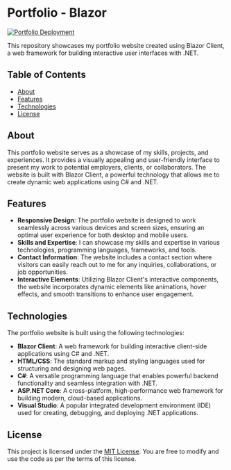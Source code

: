 # Portfolio - Blazor

[![Portfolio Deployment](https://github.com/mharris15/Portfolio/actions/workflows/main.yml/badge.svg?branch=main)](https://github.com/mharris15/Portfolio/actions/workflows/main.yml)

This repository showcases my portfolio website created using Blazor Client, a web framework for building interactive user interfaces with .NET. 

## Table of Contents

- [About](#about)
- [Features](#features)
- [Technologies](#technologies)
- [License](#license)

## About  

This portfolio website serves as a showcase of my skills, projects, and experiences. It provides a visually appealing and user-friendly interface to present my work to potential employers, clients, or collaborators. The website is built with Blazor Client, a powerful technology that allows me to create dynamic web applications using C# and .NET.

## Features

- **Responsive Design**: The portfolio website is designed to work seamlessly across various devices and screen sizes, ensuring an optimal user experience for both desktop and mobile users.
- **Skills and Expertise**: I can showcase my skills and expertise in various technologies, programming languages, frameworks, and tools.
- **Contact Information**: The website includes a contact section where visitors can easily reach out to me for any inquiries, collaborations, or job opportunities.
- **Interactive Elements**: Utilizing Blazor Client's interactive components, the website incorporates dynamic elements like animations, hover effects, and smooth transitions to enhance user engagement.

## Technologies

The portfolio website is built using the following technologies:

- **Blazor Client**: A web framework for building interactive client-side applications using C# and .NET.
- **HTML/CSS**: The standard markup and styling languages used for structuring and designing web pages.
- **C#**: A versatile programming language that enables powerful backend functionality and seamless integration with .NET.
- **ASP.NET Core**: A cross-platform, high-performance web framework for building modern, cloud-based applications.
- **Visual Studio**: A popular integrated development environment (IDE) used for creating, debugging, and deploying .NET applications.

## License

This project is licensed under the [MIT License](https://github.com/jame581/Portfolio/blob/master/LICENSE.txt). You are free to modify and use the code as per the terms of this license.

